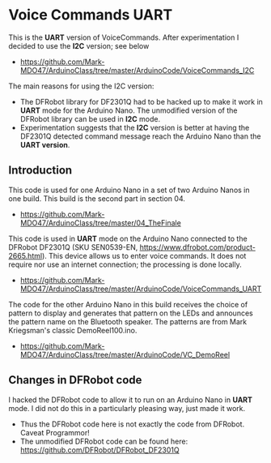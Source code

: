 # Voice Commands UART
This is the **UART** version of VoiceCommands. After experimentation I decided to use the **I2C** version; see below
- https://github.com/Mark-MDO47/ArduinoClass/tree/master/ArduinoCode/VoiceCommands_I2C

The main reasons for using the I2C version:
- The DFRobot library for DF2301Q had to be hacked up to make it work in **UART** mode for the Arduino Nano. The unmodified version of the DFRobot library can be used in **I2C** mode.
- Experimentation suggests that the **I2C** version is better at having the DF2301Q detected command message reach the Arduino Nano than the **UART version**.

## Introduction
This code is used for one Arduino Nano in a set of two Arduino Nanos in one build. This build is the second part in section 04.
* https://github.com/Mark-MDO47/ArduinoClass/tree/master/04_TheFinale

This code is used in **UART** mode on the Arduino Nano connected to the DFRobot DF2301Q (SKU SEN0539-EN, https://www.dfrobot.com/product-2665.html). This device allows us to enter voice commands. It does not require nor use an internet connection; the processing is done locally.
* https://github.com/Mark-MDO47/ArduinoClass/tree/master/ArduinoCode/VoiceCommands_UART

The code for the other Arduino Nano in this build receives the choice of pattern to display and generates that pattern on the LEDs and announces the pattern name on the Bluetooth speaker. The patterns are from Mark Kriegsman's classic DemoReel100.ino.
- https://github.com/Mark-MDO47/ArduinoClass/tree/master/ArduinoCode/VC_DemoReel

## Changes in DFRobot code
I hacked the DFRobot code to allow it to run on an Arduino Nano in **UART** mode. I did not do this in a particularly pleasing way, just made it work.
- Thus the DFRobot code here is not exactly the code from DFRobot. Caveat Programmor!
- The unmodified DFRobot code can be found here: https://github.com/DFRobot/DFRobot_DF2301Q
